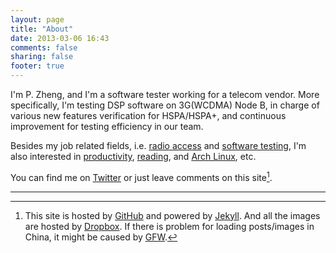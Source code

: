 ```yaml
---
layout: page
title: "About"
date: 2013-03-06 16:43
comments: false
sharing: false
footer: true
---
```


I'm P. Zheng, and I'm a software tester working for a telecom vendor. More specifically, I'm testing DSP software on 3G(WCDMA) Node B, in charge of various new features verification for HSPA/HSPA+, and continuous improvement for testing efficiency in our team.

Besides my job related fields, i.e. [radio access](http://blog.pzheng.me/categories.html#radioaccess) and [software testing](http://blog.pzheng.me/categories.html#testing), I'm also interested in [productivity](http://blog.pzheng.me/categories.html#productivity), [reading](http://blog.pzheng.me/categories.html#reading), and [Arch Linux](http://blog.pzheng.me/categories.html#archlinux), etc.

You can find me on [Twitter](https://twitter.com/knoise) or just leave comments on this site[^1].

----
[^1]: This site is hosted by [GitHub](http://www.github.com) and powered by [Jekyll](http://jekyllrb.com/). And all the images are hosted by [Dropbox](http://www.dropbox.com). If there is problem for loading posts/images in China, it might be caused by [GFW](http://en.wikipedia.org/wiki/Golden_Shield_Project).
